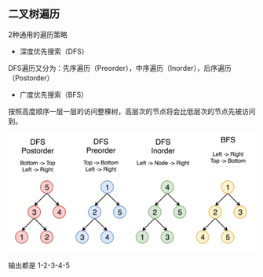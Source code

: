 ## 二叉树遍历

2种通用的遍历策略

* 深度优先搜索（DFS）

DFS遍历又分为：先序遍历（Preorder），中序遍历（Inorder），后序遍历（Postorder）


* 广度优先搜索（BFS）

按照高度顺序一层一层的访问整棵树，高层次的节点将会比低层次的节点先被访问到。


![](../../resource/img/dfs_tree.png)

输出都是 1-2-3-4-5